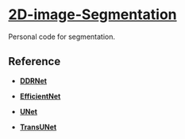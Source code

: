 # [2D-image-Segmentation](https://github.com/li-jin-1998/2D-image-Segmentation)

Personal code for segmentation.

## Reference

- **[DDRNet](https://github.com/ydhongHIT/DDRNet)**

- **[EfficientNet](https://github.com/lukemelas/EfficientNet-PyTorch)**

- **[UNet](https://github.com/milesial/Pytorch-UNet)**

- **[TransUNet](https://github.com/Beckschen/TransUNet)**